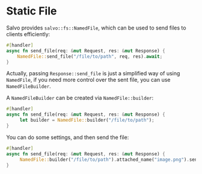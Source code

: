 # Static File

Salvo provides ```salvo::fs::NamedFile```, which can be used to send files to clients efficiently:

```rust
#[handler]
async fn send_file(req: &mut Request, res: &mut Response) {
    NamedFile::send_file("/file/to/path", req, res).await;
}
```

Actually, passing `Response::send_file` is just a simplified way of using `NamedFile`, if you need more control over the sent file, you can use `NamedFileBuilder`.

A `NamedFileBuilder` can be created via `NamedFile::builder`:


```rust
#[handler]
async fn send_file(req: &mut Request, res: &mut Response) {
     let builder = NamedFile::builder("/file/to/path");
}
```

You can do some settings, and then send the file:


```rust
#[handler]
async fn send_file(req: &mut Request, res: &mut Response) {
     NamedFile::builder("/file/to/path").attached_name("image.png").send(req.headers(), res).await;
}
```